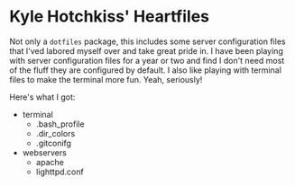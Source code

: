 Kyle Hotchkiss' Heartfiles
==========================

Not only a `dotfiles` package, this includes some server configuration files 
that I'ved labored myself over and take great pride in. I have been playing
with server configuration files for a year or two and find I don't need most
of the fluff they are configured by default. I also like playing with 
terminal files to make the terminal more fun. Yeah, seriously!

Here's what I got:

- terminal
	- .bash_profile
	- .dir_colors
	- .gitconifg
- webservers
	- apache
	- lighttpd.conf

